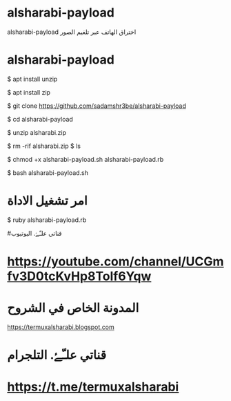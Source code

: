# alsharabi-payload
alsharabi-payload اختراق الهاتف عبر تلغيم الصور 
# alsharabi-payload



$ apt install unzip

$ apt install zip

$ git clone https://github.com/sadamshr3be/alsharabi-payload


$ cd alsharabi-payload

$ unzip alsharabi.zip

$ rm -rif alsharabi.zip
$ ls

$ chmod +x alsharabi-payload.sh alsharabi-payload.rb

$ bash alsharabi-payload.sh 
# امر تشغيل الاداة

$ ruby alsharabi-payload.rb

#قناتي علـّۓ. اليوتيوب

# https://youtube.com/channel/UCGmfv3D0tcKvHp8Tolf6Yqw

# المدونة الخاص في الشروح

https://termuxalsharabi.blogspot.com

# قناتي علـّۓ. التلجرام

# https://t.me/termuxalsharabi

